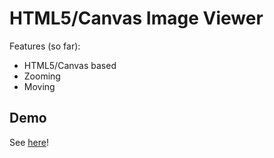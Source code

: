# HTML5/Canvas Image Viewer

Features (so far):

 * HTML5/Canvas based
 * Zooming
 * Moving

## Demo

See [here](pfirpfel.github.io/image-viewer)!
